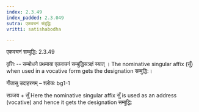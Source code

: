 ```yaml
---
index: 2.3.49
index_padded: 2.3.049
sutra: एकवचनं संबुद्धिः
vritti: satishabodha

---
```

 एकवचनं सम्बुद्धि: 2.3.49 


वृत्तिः -- सम्बोधने प्रथमाया एकवचनं सम्बुद्धिसञ्ज्ञं स्यात् । The nominative singular affix (सुँ) when used in a vocative form gets the designation सम्बुद्धि:। 


गीतासु उदाहरणम् – श्लोकः bg1-1 


सञ्जय + सुँ Here the nominative singular affix सुँ is used as an address (vocative) and hence it gets the designation सम्बुद्धि: 
